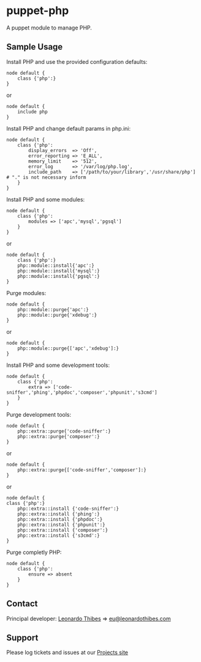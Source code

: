 puppet-php
==========

A puppet module to manage PHP.

## Sample Usage
Install PHP and use the provided configuration defaults:
```puppet
node default {
	class {'php':}
}
```
or
```puppet
node default {
	include php
}
```

Install PHP and change default params in php.ini:
```puppet
node default {
	class {'php':
		display_errors  => 'Off',
		error_reporting => 'E_ALL',
		memory_limit    => '512',
		error_log       => '/var/log/php.log',
		include_path    => ['/path/to/your/library','/usr/share/php'] # "." is not necessary inform
	}
}
```

Install PHP and some modules:
```puppet
node default {
	class {'php':
		modules => ['apc','mysql','pgsql']
	}
}
```
or
```puppet
node default {
	class {'php':}
	php::module::install{'apc':}
	php::module::install{'mysql':}
	php::module::install{'pgsql':}
}
```

Purge modules:
```puppet
node default {
	php::module::purge{'apc':}
	php::module::purge{'xdebug':}
}
```
or
```puppet
node default {
	php::module::purge{['apc','xdebug']:}
}
```

Install PHP and some development tools:
```puppet
node default {
	class {'php':
		extra => ['code-sniffer','phing','phpdoc','composer','phpunit','s3cmd']
	}
}
```

Purge development tools:
```puppet
node default {
	php::extra::purge{'code-sniffer':}
	php::extra::purge{'composer':}
}
```
or
```puppet
node default {
	php::extra::purge{['code-sniffer','composer']:}
}
```

or
```puppet
node default {
class {'php':}
	php::extra::install {'code-sniffer':}
	php::extra::install {'phing':}
	php::extra::install {'phpdoc':}
	php::extra::install {'phpunit':}
	php::extra::install {'composer':}
	php::extra::install {'s3cmd':}
}
```

Purge completly PHP:
```puppet
node default {
	class {'php':
		ensure => absent
	}
}
```

Contact
-------

Principal developer:
	[Leonardo Thibes](http://leonardothibes.com) => [eu@leonardothibes.com](mailto:eu@leonardothibes.com)

Support
-------

Please log tickets and issues at our [Projects site](https://github.com/leonardothibes/puppet-php/issues)
